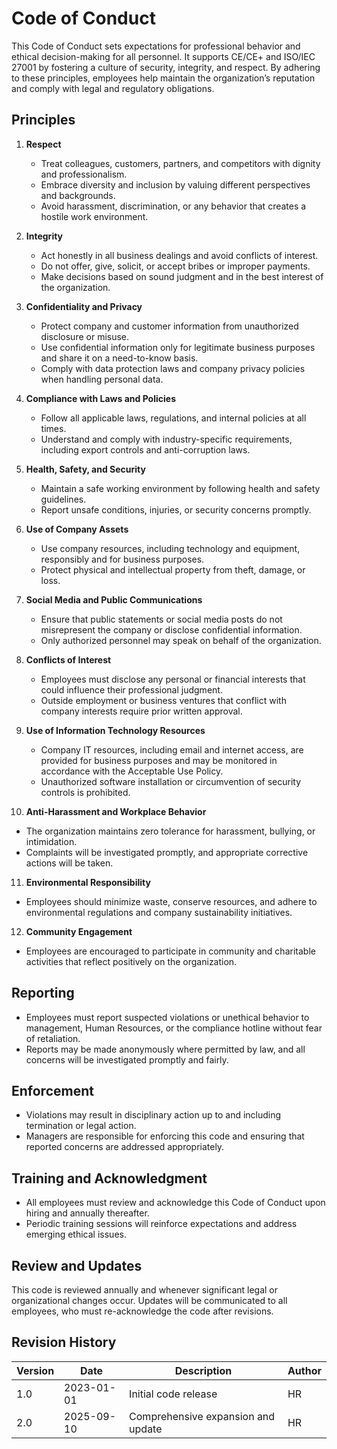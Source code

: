 # Code of Conduct

This Code of Conduct sets expectations for professional behavior and ethical decision-making for all personnel. It supports CE/CE+ and ISO/IEC 27001 by fostering a culture of security, integrity, and respect. By adhering to these principles, employees help maintain the organization’s reputation and comply with legal and regulatory obligations.

## Principles

1. **Respect**
   - Treat colleagues, customers, partners, and competitors with dignity and professionalism.
   - Embrace diversity and inclusion by valuing different perspectives and backgrounds.
   - Avoid harassment, discrimination, or any behavior that creates a hostile work environment.

2. **Integrity**
   - Act honestly in all business dealings and avoid conflicts of interest.
   - Do not offer, give, solicit, or accept bribes or improper payments.
   - Make decisions based on sound judgment and in the best interest of the organization.

3. **Confidentiality and Privacy**
   - Protect company and customer information from unauthorized disclosure or misuse.
   - Use confidential information only for legitimate business purposes and share it on a need-to-know basis.
   - Comply with data protection laws and company privacy policies when handling personal data.

4. **Compliance with Laws and Policies**
   - Follow all applicable laws, regulations, and internal policies at all times.
   - Understand and comply with industry-specific requirements, including export controls and anti-corruption laws.

5. **Health, Safety, and Security**
   - Maintain a safe working environment by following health and safety guidelines.
   - Report unsafe conditions, injuries, or security concerns promptly.

6. **Use of Company Assets**
   - Use company resources, including technology and equipment, responsibly and for business purposes.
   - Protect physical and intellectual property from theft, damage, or loss.

7. **Social Media and Public Communications**
   - Ensure that public statements or social media posts do not misrepresent the company or disclose confidential information.
   - Only authorized personnel may speak on behalf of the organization.

8. **Conflicts of Interest**
   - Employees must disclose any personal or financial interests that could influence their professional judgment.
   - Outside employment or business ventures that conflict with company interests require prior written approval.

9. **Use of Information Technology Resources**
   - Company IT resources, including email and internet access, are provided for business purposes and may be monitored in accordance with the Acceptable Use Policy.
   - Unauthorized software installation or circumvention of security controls is prohibited.

10. **Anti-Harassment and Workplace Behavior**

- The organization maintains zero tolerance for harassment, bullying, or intimidation.
- Complaints will be investigated promptly, and appropriate corrective actions will be taken.

11. **Environmental Responsibility**

- Employees should minimize waste, conserve resources, and adhere to environmental regulations and company sustainability initiatives.

12. **Community Engagement**

- Employees are encouraged to participate in community and charitable activities that reflect positively on the organization.

## Reporting

- Employees must report suspected violations or unethical behavior to management, Human Resources, or the compliance hotline without fear of retaliation.
- Reports may be made anonymously where permitted by law, and all concerns will be investigated promptly and fairly.

## Enforcement

- Violations may result in disciplinary action up to and including termination or legal action.
- Managers are responsible for enforcing this code and ensuring that reported concerns are addressed appropriately.

## Training and Acknowledgment

- All employees must review and acknowledge this Code of Conduct upon hiring and annually thereafter.
- Periodic training sessions will reinforce expectations and address emerging ethical issues.

## Review and Updates

This code is reviewed annually and whenever significant legal or organizational changes occur. Updates will be communicated to all employees, who must re-acknowledge the code after revisions.

## Revision History

| Version | Date       | Description                        | Author |
| ------- | ---------- | ---------------------------------- | ------ |
| 1.0     | 2023-01-01 | Initial code release               | HR     |
| 2.0     | 2025-09-10 | Comprehensive expansion and update | HR     |
